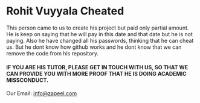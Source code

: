 
# Rohit Vuyyala Cheated 

This person came to us to create his project but paid only partial amount. He is keep on saying that he will pay in this date and that date but he is not paying. Also he have changed all his passwords, thinking that he can cheat us. But he dont know how github works and he dont know that we can remove the code from his repository.

#### IF YOU ARE HIS TUTOR, PLEASE GET IN TOUCH WITH US, SO THAT WE CAN PROVIDE YOU WITH MORE PROOF THAT HE IS DOING ACADEMIC MISSCONDUCT.

Our Email: info@zapeel.com
